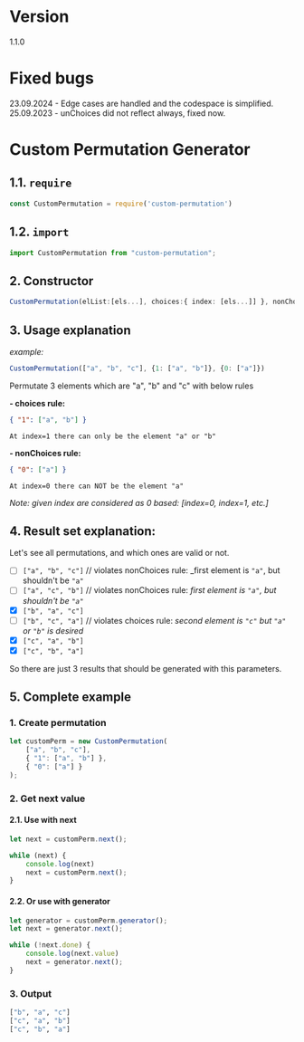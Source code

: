 # Version
1.1.0

# Fixed bugs
23.09.2024 - Edge cases are handled and the codespace is simplified.
25.09.2023 - unChoices did not reflect always, fixed now.

# Custom Permutation Generator

## 1.1. `require`
```ts
const CustomPermutation = require('custom-permutation')
```
## 1.2. `import`

```ts
import CustomPermutation from "custom-permutation";
```

## 2. Constructor
```ts
CustomPermutation(elList:[els...], choices:{ index: [els...]] }, nonChoices:{ index: [els...]] })
```

## 3. Usage explanation

_example:_

```ts
CustomPermutation(["a", "b", "c"], {1: ["a", "b"]}, {0: ["a"]})
```

Permutate 3 elements which are "a", "b" and "c" with below rules

__- choices rule:__
```json
{ "1": ["a", "b"] }
```

    At index=1 there can only be the element "a" or "b"

__- nonChoices rule:__
```json
{ "0": ["a"] }
```

    At index=0 there can NOT be the element "a"

_Note: given index are considered as 0 based: [index=0, index=1, etc.]_

## 4. Result set explanation:

Let's see all permutations, and which ones are valid or not.
- [ ] `["a", "b", "c"]` // violates nonChoices rule: _first element is `"a"`, but shouldn't be `"a"`
- [ ] `["a", "c", "b"]` // violates nonChoices rule: _first element is `"a"`, but shouldn't be `"a"`_
- [x] `["b", "a", "c"]`
- [ ] `["b", "c", "a"]` // violates choices rule: _second element is `"c"` but `"a"` or `"b"` is desired_
- [x] `["c", "a", "b"]`
- [x] `["c", "b", "a"]`

So there are just 3 results that should be generated with this parameters.

## 5. Complete example

### 1. Create permutation

```ts
let customPerm = new CustomPermutation(
    ["a", "b", "c"],
    { "1": ["a", "b"] },
    { "0": ["a"] }
);
```

### 2. Get next value

#### 2.1. Use with next

```ts
let next = customPerm.next();

while (next) {
    console.log(next)
    next = customPerm.next();
}
```

#### 2.2. Or use with generator

```ts
let generator = customPerm.generator();
let next = generator.next();

while (!next.done) {
    console.log(next.value)
    next = generator.next();
}
```

### 3. Output

```sh
["b", "a", "c"]
["c", "a", "b"]
["c", "b", "a"]
```